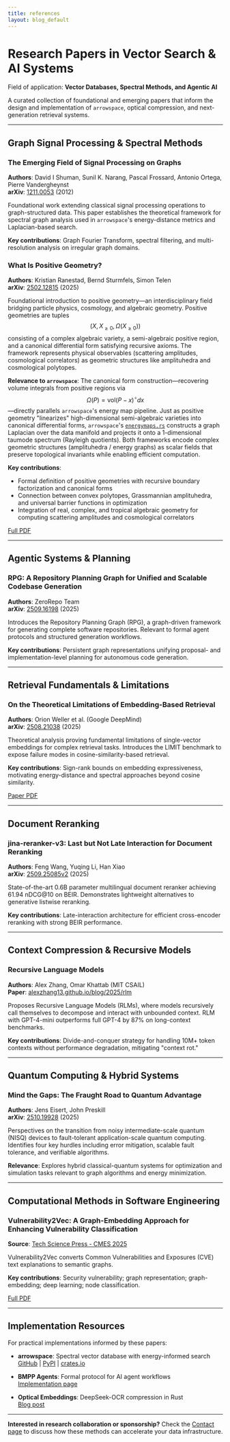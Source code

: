 ```yaml
---
title: references
layout: blog_default
---
```


# Research Papers in Vector Search & AI Systems

Field of application: **Vector Databases, Spectral Methods, and Agentic AI**

A curated collection of foundational and emerging papers that inform the design and implementation of `arrowspace`, optical compression, and next-generation retrieval systems.

---

## Graph Signal Processing & Spectral Methods

### The Emerging Field of Signal Processing on Graphs

**Authors**: David I Shuman, Sunil K. Narang, Pascal Frossard, Antonio Ortega, Pierre Vandergheynst  
**arXiv**: [1211.0053](https://arxiv.org/abs/1211.0053) (2012)

Foundational work extending classical signal processing operations to graph-structured data. This paper establishes the theoretical framework for spectral graph analysis used in `arrowspace`'s energy-distance metrics and Laplacian-based search.

**Key contributions**: Graph Fourier Transform, spectral filtering, and multi-resolution analysis on irregular graph domains.

### What Is Positive Geometry?

**Authors**: Kristian Ranestad, Bernd Sturmfels, Simon Telen  
**arXiv**: [2502.12815](https://arxiv.org/abs/2502.12815) (2025)

Foundational introduction to positive geometry—an interdisciplinary field bridging particle physics, cosmology, and algebraic geometry. Positive geometries are tuples $$(X, X_{\geq 0}, \Omega(X_{\geq 0}))$$ consisting of a complex algebraic variety, a semi-algebraic positive region, and a canonical differential form satisfying recursive axioms. The framework represents physical observables (scattering amplitudes, cosmological correlators) as geometric structures like amplituhedra and cosmological polytopes.

**Relevance to `arrowspace`**: The canonical form construction—recovering volume integrals from positive regions via $$\Omega(P) = \text{vol}(P-x)^\circ dx$$—directly parallels `arrowspace`'s energy map pipeline. Just as positive geometry "linearizes" high-dimensional semi-algebraic varieties into canonical differential forms, `arrowspace`'s [`energymaps.rs`](https://github.com/Mec-iS/arrowspace-rs/blob/332124a48dae03a710b2de93c9b0aeda156c69d9/src/energymaps.rs#L1) constructs a graph Laplacian over the data manifold and projects it onto a 1-dimensional taumode spectrum (Rayleigh quotients). Both frameworks encode complex geometric structures (amplituhedra / energy graphs) as scalar fields that preserve topological invariants while enabling efficient computation.

**Key contributions**: 
- Formal definition of positive geometries with recursive boundary factorization and canonical forms
- Connection between convex polytopes, Grassmannian amplituhedra, and universal barrier functions in optimization
- Integration of real, complex, and tropical algebraic geometry for computing scattering amplitudes and cosmological correlators

[Full PDF](https://arxiv.org/pdf/2502.12815)

---

## Agentic Systems & Planning

### RPG: A Repository Planning Graph for Unified and Scalable Codebase Generation

**Authors**: ZeroRepo Team  
**arXiv**: [2509.16198](https://arxiv.org/abs/2509.16198) (2025)

Introduces the Repository Planning Graph (RPG), a graph-driven framework for generating complete software repositories. Relevant to formal agent protocols and structured generation workflows.

**Key contributions**: Persistent graph representations unifying proposal- and implementation-level planning for autonomous code generation.

---

## Retrieval Fundamentals & Limitations

### On the Theoretical Limitations of Embedding-Based Retrieval

**Authors**: Orion Weller et al. (Google DeepMind)  
**arXiv**: [2508.21038](https://arxiv.org/abs/2508.21038) (2025)

Theoretical analysis proving fundamental limitations of single-vector embeddings for complex retrieval tasks. Introduces the LIMIT benchmark to expose failure modes in cosine-similarity-based retrieval.

**Key contributions**: Sign-rank bounds on embedding expressiveness, motivating energy-distance and spectral approaches beyond cosine similarity.

[Paper PDF](https://arxiv.org/pdf/2508.21038)

---

## Document Reranking

### jina-reranker-v3: Last but Not Late Interaction for Document Reranking

**Authors**: Feng Wang, Yuqing Li, Han Xiao  
**arXiv**: [2509.25085v2](https://arxiv.org/abs/2509.25085v2) (2025)

State-of-the-art 0.6B parameter multilingual document reranker achieving 61.94 nDCG@10 on BEIR. Demonstrates lightweight alternatives to generative listwise reranking.

**Key contributions**: Late-interaction architecture for efficient cross-encoder reranking with strong BEIR performance.

---

## Context Compression & Recursive Models

### Recursive Language Models

**Authors**: Alex Zhang, Omar Khattab (MIT CSAIL)  
**Paper**: [alexzhang13.github.io/blog/2025/rlm](https://alexzhang13.github.io/blog/2025/rlm/)

Proposes Recursive Language Models (RLMs), where models recursively call themselves to decompose and interact with unbounded context. RLM with GPT-4-mini outperforms full GPT-4 by 87% on long-context benchmarks.

**Key contributions**: Divide-and-conquer strategy for handling 10M+ token contexts without performance degradation, mitigating "context rot."

---

## Quantum Computing & Hybrid Systems

### Mind the Gaps: The Fraught Road to Quantum Advantage

**Authors**: Jens Eisert, John Preskill  
**arXiv**: [2510.19928](https://arxiv.org/abs/2510.19928) (2025)

Perspectives on the transition from noisy intermediate-scale quantum (NISQ) devices to fault-tolerant application-scale quantum computing. Identifies four key hurdles including error mitigation, scalable fault tolerance, and verifiable algorithms.

**Relevance**: Explores hybrid classical-quantum systems for optimization and simulation tasks relevant to graph algorithms and energy minimization.

---

## Computational Methods in Software Engineering

### Vulnerability2Vec: A Graph-Embedding Approach for Enhancing Vulnerability Classification

**Source**: [Tech Science Press - CMES 2025](https://file.techscience.com/files/CMES/2025/online/CMES0909/TSP_CMES_68723/TSP_CMES_68723.pdf)

Vulnerability2Vec converts Common Vulnerabilities and Exposures (CVE) text explanations to semantic graphs.

**Key contributions**: Security vulnerability; graph representation; graph-embedding; deep learning; node classification.

[Full PDF](https://file.techscience.com/files/CMES/2025/online/CMES0909/TSP_CMES_68723/TSP_CMES_68723.pdf)

---

## Implementation Resources

For practical implementations informed by these papers:

- **arrowspace**: Spectral vector database with energy-informed search  
  [GitHub](https://github.com/Mec-iS/arrowspace-rs) | [PyPI](https://pypi.org/project/arrowspace/) | [crates.io](https://crates.io/crates/arrowspace)

- **BMPP Agents**: Formal protocol for AI agent workflows  
  [Implementation page](/bmpp-agents-rs)

- **Optical Embeddings**: DeepSeek-OCR compression in Rust  
  [Blog post](/posts/005_optical_compression_energy_search)

---

**Interested in research collaboration or sponsorship?** Check the [Contact page](/contact) to discuss how these methods can accelerate your data infrastructure.
